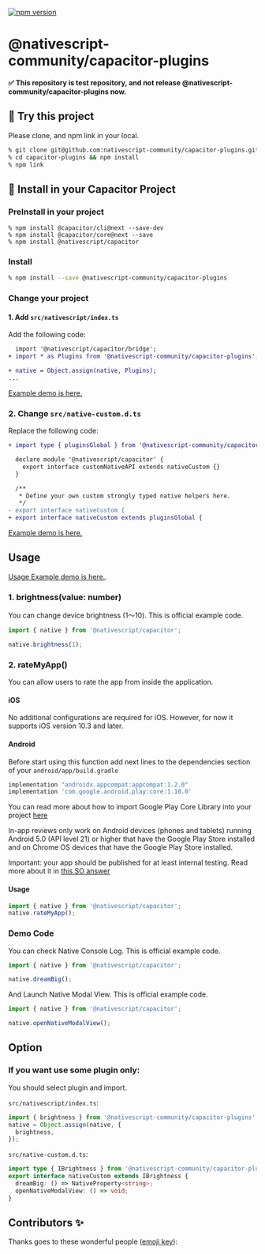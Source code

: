 [![npm version](https://badge.fury.io/js/%40nativescript-community%2Fcapacitor-plugins.svg)](https://badge.fury.io/js/%40nativescript-community%2Fcapacitor-plugins)

# @nativescript-community/capacitor-plugins

__✅ This repository is test repository, and not release @nativescript-community/capacitor-plugins now.__

## 👊 Try this project

Please clone, and npm link in your local.

```bash
% git clone git@github.com:nativescript-community/capacitor-plugins.git
% cd capacitor-plugins && npm install
% npm link
```

## 📱 Install in your Capacitor Project

### PreInstall in your project
```
% npm install @capacitor/cli@next --save-dev
% npm install @capacitor/core@next --save
% npm install @nativescript/capacitor
```

### Install

```bash
% npm install --save @nativescript-community/capacitor-plugins
```

### Change your project

#### 1. Add `src/nativescript/index.ts`

Add the following code:

```diff
  import '@nativescript/capacitor/bridge';
+ import * as Plugins from '@nativescript-community/capacitor-plugins';

+ native = Object.assign(native, Plugins);
...
```

[Example demo is here.](https://github.com/nativescript-community/capacitor-plugins/blob/main/demo/angular/src/nativescript/index.ts)

### 2. Change `src/native-custom.d.ts`

Replace the following code:

```diff
+ import type { pluginsGlobal } from '@nativescript-community/capacitor-plugins/src/interfaces';

  declare module '@nativescript/capacitor' {
    export interface customNativeAPI extends nativeCustom {}
  }

  /**
   * Define your own custom strongly typed native helpers here.
   */
- export interface nativeCustom {
+ export interface nativeCustom extends pluginsGlobal {
```

[Example demo is here.](https://github.com/nativescript-community/capacitor-plugins/blob/main/demo/angular/src/native-custom.d.ts)

## Usage
[Usage Example demo is here.](https://github.com/nativescript-community/capacitor-plugins/blob/main/demo/angular/src/app/tab1/tab1.page.ts).


### 1. brightness(value: number)
You can change device brightness (1〜10). This is official example code.

```ts
import { native } from '@nativescript/capacitor';

native.brightness(1);
```
### 2. rateMyApp()
You can allow users to rate the app from inside the application.

#### iOS
No additional configurations are required for iOS. 
However, for now it supports iOS version 10.3 and later.  

#### Android
Before start using this function add next lines to the dependencies 
section of your `android/app/build.gradle`

```gradle
implementation "androidx.appcompat:appcompat:1.2.0"
implementation 'com.google.android.play:core:1.10.0'
```
You can read more about how to import Google Play Core Library 
into your project [here](https://developer.android.com/guide/playcore?authuser=1#java-kotlin)

In-app reviews only work on Android devices (phones and tablets) running Android 5.0 (API level 21) 
or higher that have the Google Play Store installed and on Chrome OS devices that have the Google Play Store installed.

Important: your app should be published for at least internal testing. 
Read more about it in [this SO answer](https://stackoverflow.com/questions/63286540/play-core-in-app-review-api-not-showing-the-review-activity)

#### Usage
```ts
import { native } from '@nativescript/capacitor';
native.rateMyApp();
```

### Demo Code
You can check Native Console Log. This is official example code.
```ts
import { native } from '@nativescript/capacitor';

native.dreamBig();
```

And Launch Native Modal View. This is official example code.

```ts
import { native } from '@nativescript/capacitor';

native.openNativeModalView();
```

## Option

### If you want use some plugin only:
You should select plugin and import.

`src/nativescript/index.ts`:

```ts
import { brightness } from '@nativescript-community/capacitor-plugins';
native = Object.assign(native, {
  brightness,
});
```

`src/native-custom.d.ts`:

```ts
import type { IBrightness } from '@nativescript-community/capacitor-plugins/src/interfaces';
export interface nativeCustom extends IBrightness {
  dreamBig: () => NativeProperty<string>;
  openNativeModalView: () => void;
}
```

## Contributors ✨

Thanks goes to these wonderful people ([emoji key](https://allcontributors.org/docs/en/emoji-key)):

<!-- ALL-CONTRIBUTORS-LIST:START - Do not remove or modify this section -->
<!-- ALL-CONTRIBUTORS-LIST:END -->
